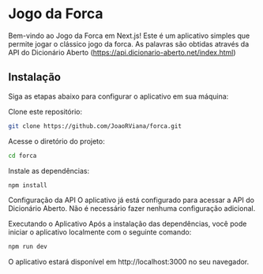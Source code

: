 # Jogo da Forca
Bem-vindo ao Jogo da Forca em Next.js! Este é um aplicativo simples que permite jogar o clássico jogo da forca. As palavras são obtidas através da API do Dicionário Aberto (https://api.dicionario-aberto.net/index.html)


## Instalação
Siga as etapas abaixo para configurar o aplicativo em sua máquina:

Clone este repositório:

```bash
git clone https://github.com/JoaoRViana/forca.git
```
Acesse o diretório do projeto:

```bash
cd forca
```
Instale as dependências:

```bash
npm install
```
Configuração da API
O aplicativo já está configurado para acessar a API do Dicionário Aberto. Não é necessário fazer nenhuma configuração adicional.

Executando o Aplicativo
Após a instalação das dependências, você pode iniciar o aplicativo localmente com o seguinte comando:

```bash
npm run dev
```
O aplicativo estará disponível em http://localhost:3000 no seu navegador.
